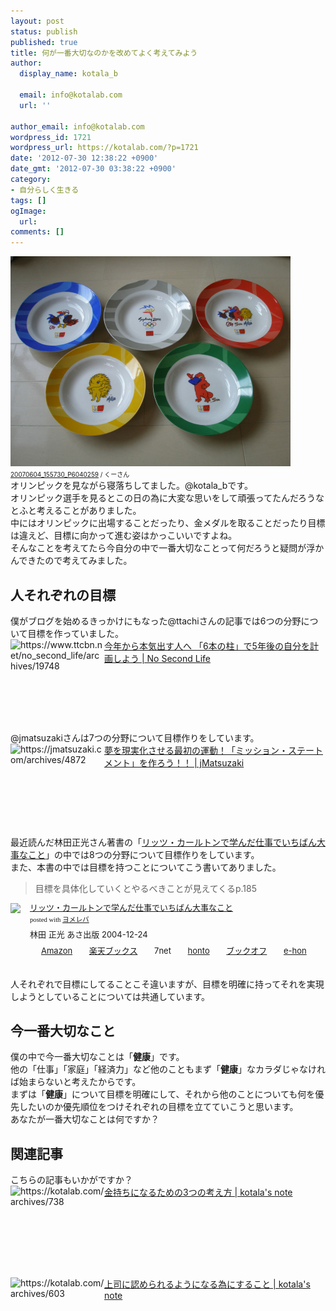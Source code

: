 ```yaml
---
layout: post
status: publish
published: true
title: 何が一番大切なのかを改めてよく考えてみよう
author:
  display_name: kotala_b

  email: info@kotalab.com
  url: ''

author_email: info@kotalab.com
wordpress_id: 1721
wordpress_url: https://kotalab.com/?p=1721
date: '2012-07-30 12:38:22 +0900'
date_gmt: '2012-07-30 03:38:22 +0900'
category:
- 自分らしく生きる
tags: []
ogImage:
  url:
comments: []
---
```

<p><a href="/wp-content/uploads/mission_120730.jpg" target="_blank"><img src="/wp-content/uploads/mission_120730.jpg" alt="" title="mission_120730" width="448" height="336" class="alignnone size-full wp-image-1728" /></a><br />
<span style="font-size:10px;"><a href="https://www.flickr.com/photos/ezakicoo/1178383190/" target="_blank">20070604_155730_P6040259</a> / くーさん</span><br />
オリンピックを見ながら寝落ちしてました。@kotala_bです。<br />
オリンピック選手を見るとこの日の為に大変な思いをして頑張ってたんだろうなとふと考えることがありました。<br />
中にはオリンピックに出場することだったり、金メダルを取ることだったり目標は違えど、目標に向かって進む姿はかっこいいですよね。<br />
そんなことを考えてたら今自分の中で一番大切なことって何だろうと疑問が浮かんできたので考えてみました。<br />
</p>
<!--more-->
<h2>人それぞれの目標</h2>
<p>僕がブログを始めるきっかけにもなった@ttachiさんの記事では6つの分野について目標を作っていました。<br />
<a href="https://www.ttcbn.net/no_second_life/archives/19748" target="_blank"><img src="https://capture.heartrails.com/150x130?https://www.ttcbn.net/no_second_life/archives/19748" alt="https://www.ttcbn.net/no_second_life/archives/19748" width="150" height="130" align="left" /></a><a href="https://www.ttcbn.net/no_second_life/archives/19748" target="_blank">今年から本気出す人へ 「6本の柱」で5年後の自分を計画しよう | No Second Life</a><br style="clear:both;" /><br />
@jmatsuzakiさんは7つの分野について目標作りをしています。<br />
<a href="https://jmatsuzaki.com/archives/4872" target="_blank"><img src="https://capture.heartrails.com/150x130?https://jmatsuzaki.com/archives/4872" alt="https://jmatsuzaki.com/archives/4872" width="150" height="130" align="left" /></a><a href="https://jmatsuzaki.com/archives/4872" target="_blank">夢を現実化させる最初の運動！「ミッション・ステートメント」を作ろう！！ | jMatsuzaki</a><br style="clear:both;" /><br />
最近読んだ林田正光さん著書の「<a href="https://www.amazon.co.jp/exec/obidos/asin/4860630793/same-22/" rel="nofollow" name="booklink" target="_blank">リッツ・カールトンで学んだ仕事でいちばん大事なこと</a>」の中では8つの分野について目標作りをしています。<br />
また、本書の中では目標を持つことについてこう書いてありました。</p>
<blockquote><p>目標を具体化していくとやるべきことが見えてくるp.185</p></blockquote>
<div class="booklink-box" style="text-align:left;padding-bottom:20px;font-size:small;/zoom: 1;overflow: hidden;">
<div class="booklink-image" style="float:left;margin:0 15px 10px 0;"><a href="https://www.amazon.co.jp/exec/obidos/asin/4860630793/same-22/" name="booklink" rel="nofollow" target="_blank"><img src="https://images-fe.ssl-images-amazon.com/images/I/41E5FC1CMFL._SL160_.jpg" style="border: none;" /></a></div>
<div class="booklink-info" style="line-height:120%;/zoom: 1;overflow: hidden;">
<div class="booklink-name" style="margin-bottom:10px;line-height:120%"><a href="https://www.amazon.co.jp/exec/obidos/asin/4860630793/same-22/" rel="nofollow" name="booklink" target="_blank">リッツ・カールトンで学んだ仕事でいちばん大事なこと</a>
<div class="booklink-powered-date" style="font-size:8pt;margin-top:5px;font-family:verdana;line-height:120%">posted with <a href="https://yomereba.com" target="_blank">ヨメレバ</a></div>
</div>
<div class="booklink-detail" style="margin-bottom:5px;">林田 正光 あさ出版 2004-12-24    </div>
<div class="booklink-link2" style="margin-top:10px;">
<div class="shoplinkamazon" style="display:inline;margin-right:5px;background: url('https://img.yomereba.com/tam_y.gif') 0 0 no-repeat;padding: 2px 0 2px 18px;white-space: nowrap;"><a href="https://www.amazon.co.jp/exec/obidos/asin/4860630793/same-22/" rel="nofollow" target="_blank" title="アマゾン" >Amazon</a></div>
<div class="shoplinkrakuten" style="display:inline;margin-right:5px;background: url('https://img.yomereba.com/tam_y.gif') 0 -50px no-repeat;padding: 2px 0 2px 18px;white-space: nowrap;"><a href="https://hb.afl.rakuten.co.jp/hgc/0fa7afc8.bbfc196a.0fa7afc9.d56c38f1/?pc=http%3A%2F%2Fbooks.rakuten.co.jp%2Frb%2F1742001%2F%3Fscid%3Daf_ich_link_urltxt%26m%3Dhttp%3A%2F%2Fm.rakuten.co.jp%2Fev%2Fbook%2F" rel="nofollow" target="_blank" title="楽天ブックス" >楽天ブックス</a></div>
<div class="shoplinkseven" style="display:inline;margin-right:5px;background: url('https://img.yomereba.com/tam_y.gif') 0 -100px no-repeat;padding: 2px 0 2px 18px;white-space: nowrap;"><span class="removed_link" title="click.linksynergy.com/fs-bin/click?id=d2yYUp776R4&amp;subid=&amp;offerid=197738.1&amp;type=10&amp;tmpid=1787&amp;RD_PARM1=http%253A%252F%252Fwww.7netshopping.jp%252Fbooks%252Fsearch_result%252F%253Fctgy%253Dbooks%2526code%253D4860630793">7net</span></div>
<div class="shoplinkbk1" style="display:inline;margin-right:5px;background: url('https://img.yomereba.com/tam_y.gif') 0 -150px no-repeat;padding: 2px 0 2px 18px;white-space: nowrap;"><a href="https://ck.jp.ap.valuecommerce.com/servlet/referral?sid=2967684&pid=881104827&vc_url=http%3A%2F%2Fhonto.jp%2Fnetstore%2Fsearch_021_104860630793.html%3Fsrchf%3D1%26srchGnrNm%3D1" target="_blank" title="bk1" >honto</a></div>
<div class="shoplinkbookoff" style="display:inline;margin-right:5px;background: url('https://img.yomereba.com/tam_y.gif') 0 -200px no-repeat;padding: 2px 0 2px 18px;white-space: nowrap;"><a href="https://click.linksynergy.com/fs-bin/click?id=d2yYUp776R4&subid=&offerid=169505.1&type=10&tmpid=3677&RD_PARM1=http%253A%252F%252Fwww.bookoffonline.co.jp%252Fdisplay%252FL001%252Cbg%253D12%252Cq%253D9784860630799" rel="nofollow" target="_blank" title="ブックオフオンライン" >ブックオフ</a></div>
<div class="shoplinkehon" style="display:inline;margin-right:5px;background: url('https://img.yomereba.com/tam_y.gif') 0 -250px no-repeat;padding: 2px 0 2px 18px;white-space: nowrap;"><a href="https://ck.jp.ap.valuecommerce.com/servlet/referral?sid=2967684&pid=881104827&vc_url=http%3A%2F%2Fwww.e-hon.ne.jp%2Fbec%2FSA%2FDetail%3FrefISBN%3D4860630793" target="_blank" title="e-hon" >e-hon</a></div>
</div>
</div>
<div class="booklink-footer" style="clear: left"></div>
</div>
<p>人それぞれで目標にしてることこそ違いますが、目標を明確に持ってそれを実現しようとしていることについては共通しています。</p>
<h2>今一番大切なこと</h2>
<p>僕の中で今一番大切なことは「<strong>健康</strong>」です。<br />
他の「仕事」「家庭」「経済力」など他のこともまず「<strong>健康</strong>」なカラダじゃなければ始まらないと考えたからです。<br />
まずは「<strong>健康</strong>」について目標を明確にして、それから他のことについても何を優先したいのか優先順位をつけそれぞれの目標を立てていこうと思います。<br />
あなたが一番大切なことは何ですか？</p>
<section id="rele">
<h2>関連記事</h2>
<p>こちらの記事もいかがですか？<br />
<a href="/books-how-rich-people-think" target="_blank"><img src="https://capture.heartrails.com/150x130?https://kotalab.com/archives/738" alt="https://kotalab.com/archives/738" width="150" height="130" align="left" /></a><a href="/books-how-rich-people-think" target="_blank">金持ちになるための3つの考え方 | kotala's note</a><br style="clear:both;" /><br />
<a href="/20gene-to-do" target="_blank"><img src="https://capture.heartrails.com/150x130?https://kotalab.com/archives/603" alt="https://kotalab.com/archives/603" width="150" height="130" align="left" /></a><a href="/20gene-to-do" target="_blank">上司に認められるようになる為にすること | kotala's note</a><br style="clear:both;" /><br />
</section>
